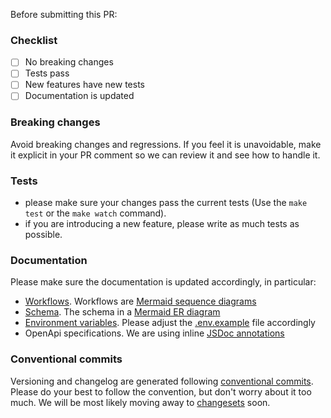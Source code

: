 Before submitting this PR:

### Checklist

- [ ] No breaking changes
- [ ] Tests pass
- [ ] New features have new tests
- [ ] Documentation is updated

### Breaking changes

Avoid breaking changes and regressions. If you feel it is unavoidable, make it explicit in your PR comment so we can review it and see how to handle it.

### Tests

- please make sure your changes pass the current tests (Use the `make test` or the `make watch` command).
- if you are introducing a new feature, please write as much tests as possible.

### Documentation

Please make sure the documentation is updated accordingly, in particular:

- [Workflows](https://github.com/nhost/hasura-auth/tree/main/docs/workflows). Workflows are [Mermaid sequence diagrams](https://mermaid-js.github.io/mermaid/#/sequenceDiagram)
- [Schema](https://github.com/nhost/hasura-auth/blob/main/docs/schema.md). The schema in a [Mermaid ER diagram](https://mermaid-js.github.io/mermaid/#/entityRelationshipDiagram)
- [Environment variables](https://github.com/nhost/hasura-auth/blob/main/docs/environment-variables.md). Please adjust the [.env.example](https://github.com/nhost/hasura-auth/blob/main/.env.example) file accordingly
- OpenApi specifications. We are using inline [JSDoc annotations](https://www.npmjs.com/package/express-jsdoc-swagger)

### Conventional commits

Versioning and changelog are generated following [conventional commits](https://www.conventionalcommits.org/en/v1.0.0/). Please do your best to follow the convention, but don't worry about it too much. We will be most likely moving away to [changesets](https://github.com/changesets/changesets) soon.
